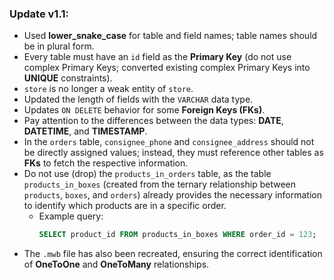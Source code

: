 ### Update v1.1:

- Used **lower_snake_case** for table and field names; table names should be in plural form.
- Every table must have an `id` field as the **Primary Key** (do not use complex Primary Keys; converted existing complex Primary Keys into **UNIQUE** constraints).
- `store` is no longer a weak entity of `store`.
- Updated the length of fields with the `VARCHAR` data type.
- Updates `ON DELETE` behavior for some **Foreign Keys (FKs)**.
- Pay attention to the differences between the data types: **DATE**, **DATETIME**, and **TIMESTAMP**.
- In the `orders` table, `consignee_phone` and `consignee_address` should not be directly assigned values; instead, they must reference other tables as **FKs** to fetch the respective information.
- Do not use (drop) the `products_in_orders` table, as the table `products_in_boxes` (created from the ternary relationship between `products`, `boxes`, and `orders`) already provides the necessary information to identify which products are in a specific order. 
  - Example query: 
    ```sql
    SELECT product_id FROM products_in_boxes WHERE order_id = 123;
    ```
- The `.mwb` file has also been recreated, ensuring the correct identification of **OneToOne** and **OneToMany** relationships.